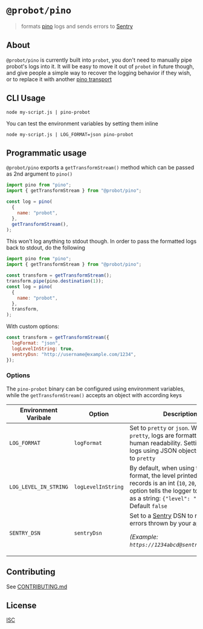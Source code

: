 # `@probot/pino`

> formats [pino](https://github.com/pinojs/pino) logs and sends errors to [Sentry](https://sentry.io)

## About

`@probot/pino` is currently built into `probot`, you don't need to manually pipe probot's logs into it. It will be easy to move it out of `probot` in future though, and give people a simple way to recover the logging behavior if they wish, or to replace it with another [pino transport](https://getpino.io/#/docs/transports)

## CLI Usage

```
node my-script.js | pino-probot
```

You can test the environment variables by setting them inline

```
node my-script.js | LOG_FORMAT=json pino-probot
```

## Programmatic usage

`@probot/pino` exports a `getTransformStream()` method which can be passed as 2nd argument to `pino()`

```js
import pino from "pino";
import { getTransformStream } from "@probot/pino";

const log = pino(
  {
    name: "probot",
  },
  getTransformStream(),
);
```

This won't log anything to stdout though. In order to pass the formatted logs back to stdout, do the following

```js
import pino from "pino";
import { getTransformStream } from "@probot/pino";

const transform = getTransformStream();
transform.pipe(pino.destination(1));
const log = pino(
  {
    name: "probot",
  },
  transform,
);
```

With custom options:

```js
const transform = getTransformStream({
  logFormat: "json",
  logLevelInString: true,
  sentryDsn: "http://username@example.com/1234",
});
```

### Options

The `pino-probot` binary can be configured using environment variables, while the `getTransformStream()` accepts an object with according keys

| Environment Varibale  | Option             | Description                                                                                                                                                                                              |
| --------------------- | ------------------ | -------------------------------------------------------------------------------------------------------------------------------------------------------------------------------------------------------- |
| `LOG_FORMAT`          | `logFormat`        | Set to `pretty` or `json`. When set to `pretty`, logs are formatted for human readability. Setting to `json` logs using JSON objects. Defaults to `pretty`                                               |
| `LOG_LEVEL_IN_STRING` | `logLevelInString` | By default, when using the `json` format, the level printed in the log records is an int (`10`, `20`, ..). This option tells the logger to print level as a string: `{"level": "info"}`. Default `false` |
| `SENTRY_DSN`          | `sentryDsn`        | Set to a [Sentry](https://sentry.io/) DSN to report all errors thrown by your app. <p>_(Example: `https://1234abcd@sentry.io/12345`)_</p>                                                                |

## Contributing

See [CONTRIBUTING.md](CONTRIBUTING.md)

## License

[ISC](LICENSE)
